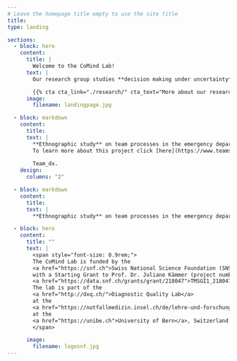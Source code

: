 ```yaml
---
# Leave the homepage title empty to use the site title
title:
type: landing

sections:
  - block: hero
    content:
      title: |
        Welcome to the CoMind Lab!
      text: |
        Our research group studies **decision making under uncertainty**, such as in the emergency room, to gain a clearer understanding of how medical diagnostics and other high-risk decisions can be improved.

        {{% cta cta_link="./research/" cta_text="More about our research" %}}
      image:
        filename: landingpage.jpg

  - block: markdown
    content:
      title:
      text: |
        **Ethnographic study** on team processes in the emergency department.  
        To learn more about this project click [here](https://www.teams-notfall.org/).
        
        Team_dx.
    design:
      columns: "2"

  - block: markdown
    content:
      title: 
      text: |
        **Ethnographic study** on team processes in the emergency department. To learn more about this project click [here](https://www.teams-notfall.org/).

  - block: hero
    content:
      title: ""
      text: |
        <span style="font-size: 0.9rem;">
        The CoMind Lab is funded by the 
        <a href="https://snf.ch">Swiss National Science Foundation (SNSF)</a>
        with a Starting Grant to Prof. Dr. Juliane Kämmer (project number 
        <a href="https://data.snf.ch/grants/grant/218047">TMSGI1_218047</a>).
        The lab is part of the 
        <a href="http://dxq.ch/">Diagnostic Quality Lab</a>
        at the 
        <a href="https://notfallmedizin.insel.ch/de/lehre-und-forschung/forschungsschwerpunkte-und-gruppen/diagnostic-quality-lab">Department of Emergency Medicine</a> 
        at the 
        <a href="https://unibe.ch">University of Bern</a>, Switzerland.
        </span>

      image:
        filename: logosnf.jpg
---
```

